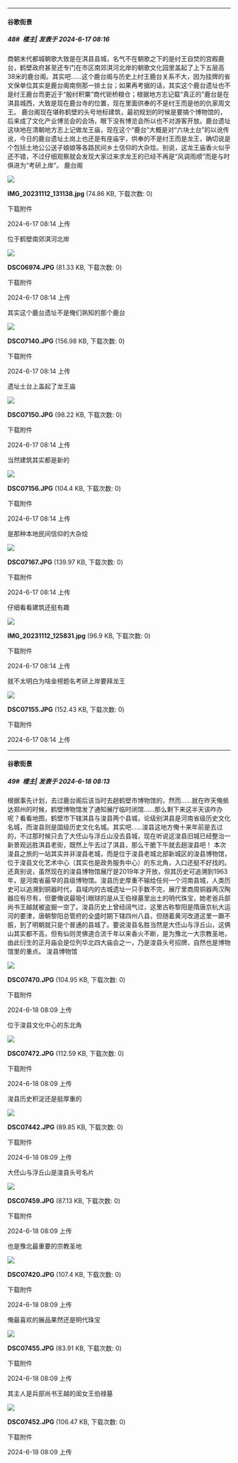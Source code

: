 ﻿
*****

####  谷歌街景  
##### 48#         楼主| 发表于 2024-6-17 08:16

商朝末代都城朝歌大致是在淇县县城，名气不在朝歌之下的是纣王自焚的宫殿鹿台，鹤壁政府甚至还专门在市区南郊淇河北岸的朝歌文化园里盖起了上下五层高38米的鹿台阁。其实吧……这个鹿台阁与历史上纣王鹿台关系不大，因为挂牌的省文保单位其实是鹿台阁南侧那一排土台；如果再考据的话，其实这个鹿台遗址也不是纣王鹿台而更近于“殷纣积粟”商代钜桥粮仓；根据地方志记载“真正的”鹿台是在淇县城西，大致是现在鹿台寺的位置，现在里面供奉的不是纣王而是他的仇家周文王。
 鹿台阁现在堪称鹤壁的头号地标建筑，最初规划的时候是要搞个博物馆的，后来成了文化产业博览会的会场，眼下没有博览会所以也不对游客开放。鹿台遗址这块地在清朝地方志上记做龙王庙，现在这个“鹿台”大概是对“六块土台”的以讹传讹，今日的鹿台遗址土岗上也还是有座庙宇，供奉的不是纣王而是龙王，确切说是个包括土地公公送子娘娘等各路民间乡土信仰的大杂烩。别说，这龙王庙香火似乎还不错，不过仔细观察就会发现大家过来求龙王的已经不再是“风调雨顺”而是与时俱进为“考研上岸”。
鹿台阁

<img src="https://img.saraba1st.com/forum/202406/17/081410o7wi4tftvvw659k9.jpg" referrerpolicy="no-referrer">

<strong>IMG_20231112_131138.jpg</strong> (74.86 KB, 下载次数: 0)

下载附件

2024-6-17 08:14 上传

位于鹤壁南郊淇河北岸

<img src="https://img.saraba1st.com/forum/202406/17/081407p1sv9wt55vjxbbet.jpg" referrerpolicy="no-referrer">

<strong>DSC06974.JPG</strong> (81.33 KB, 下载次数: 0)

下载附件

2024-6-17 08:14 上传

其实这个鹿台遗址不是俺们熟知的那个鹿台

<img src="https://img.saraba1st.com/forum/202406/17/081408depy1ehf1yfe3cfm.jpg" referrerpolicy="no-referrer">

<strong>DSC07140.JPG</strong> (156.98 KB, 下载次数: 0)

下载附件

2024-6-17 08:14 上传

遗址土台上盖起了龙王庙

<img src="https://img.saraba1st.com/forum/202406/17/081408y5xm6oy45m5w586w.jpg" referrerpolicy="no-referrer">

<strong>DSC07150.JPG</strong> (98.22 KB, 下载次数: 0)

下载附件

2024-6-17 08:14 上传

当然建筑其实都是新的

<img src="https://img.saraba1st.com/forum/202406/17/081409ii6lv08dyzjjz0dq.jpg" referrerpolicy="no-referrer">

<strong>DSC07156.JPG</strong> (104.4 KB, 下载次数: 0)

下载附件

2024-6-17 08:14 上传

是那种本地民间信仰的大杂烩

<img src="https://img.saraba1st.com/forum/202406/17/081410gm477z4c9cazu3e9.jpg" referrerpolicy="no-referrer">

<strong>DSC07167.JPG</strong> (139.97 KB, 下载次数: 0)

下载附件

2024-6-17 08:14 上传

仔细看看建筑还挺有趣

<img src="https://img.saraba1st.com/forum/202406/17/081410irunppzulp3bph3m.jpg" referrerpolicy="no-referrer">

<strong>IMG_20231112_125831.jpg</strong> (96.9 KB, 下载次数: 0)

下载附件

2024-6-17 08:14 上传

就不太明白为啥金榜题名考研上岸要拜龙王

<img src="https://img.saraba1st.com/forum/202406/17/081409y3if09fx4463zxui.jpg" referrerpolicy="no-referrer">

<strong>DSC07155.JPG</strong> (152.43 KB, 下载次数: 0)

下载附件

2024-6-17 08:14 上传


*****

####  谷歌街景  
##### 49#         楼主| 发表于 2024-6-18 08:13

根据事先计划，去过鹿台阁后该当时去趟鹤壁市博物馆的，然而……就在昨天俺抵达郑州的时候，鹤壁博物馆发了通知展厅临时闭馆……那么剩下来这半天该咋办呢？看看地图，鹤壁市下辖淇县与浚县两个县城，论级别淇县是河南省级历史文化名城，而浚县则是国级历史文化名城。其实吧……浚县这地方俺十来年前是去过的，不过那时候只去了大伾山与浮丘山没去县城，现在听说这浚县旧城已经整治一新景观远胜淇县老街，既然上午去过了淇县，那么干脆下午就去趟浚县吧！
 本次浚县之旅的一站其实并非浚县老城，而是位于浚县老城北部新城区的浚县博物馆，位于浚县文化艺术中心（其实也是政务服务中心）的东北角，入口还挺不好找的。还真别说，虽然现在的浚县博物馆展厅是2019年才开放，但其历史可追溯到1963年，是河南省最早的县级博物馆。浚县历史厚重不输给任何一个河南县城，人类历史可以追溯到铜器时代，县域内的古城遗址一只手数不完，展厅里商周铜器两汉陶器应有尽有，但要俺说最吸引眼球的是从王伯禄墓里出土的明代珠宝，她老爸兵部尚书王越就被盗掘一空了。浚县历史上曾经阔气过，这里古称黎阳是隋唐京杭大运河的要津，唐朝黎阳总管府的全盛时期下辖四州八县，但随着黄河改道这里一蹶不振，到了明朝就只是个普通的县城了。要说浚县名胜当然是大伾山与浮丘山，这俩山其实都不高，但有仙则灵佛道合流千年以来香火不断，是为豫北一大宗教圣地，由此衍生的正月庙会是位列华北四大庙会之一，乃是浚县头号招牌，自然也是博物馆里的重点。
浚县博物馆

<img src="https://img.saraba1st.com/forum/202406/18/080934v7ig88cfkjgg4i18.jpg" referrerpolicy="no-referrer">

<strong>DSC07470.JPG</strong> (104.95 KB, 下载次数: 0)

下载附件

2024-6-18 08:09 上传

位于浚县文化中心的东北角

<img src="https://img.saraba1st.com/forum/202406/18/080934utwcucccjctpjx7t.jpg" referrerpolicy="no-referrer">

<strong>DSC07472.JPG</strong> (112.59 KB, 下载次数: 0)

下载附件

2024-6-18 08:09 上传

浚县历史积淀还是挺厚重的

<img src="https://img.saraba1st.com/forum/202406/18/080933bwjvzivxb4cbrkby.jpg" referrerpolicy="no-referrer">

<strong>DSC07442.JPG</strong> (89.85 KB, 下载次数: 0)

下载附件

2024-6-18 08:09 上传

大伾山与浮丘山是浚县头号名片

<img src="https://img.saraba1st.com/forum/202406/18/080934yocad1o531azjoz4.jpg" referrerpolicy="no-referrer">

<strong>DSC07459.JPG</strong> (87.13 KB, 下载次数: 0)

下载附件

2024-6-18 08:09 上传

也是豫北最重要的宗教圣地

<img src="https://img.saraba1st.com/forum/202406/18/080932lop78hmz9jfqfmj9.jpg" referrerpolicy="no-referrer">

<strong>DSC07420.JPG</strong> (107.4 KB, 下载次数: 0)

下载附件

2024-6-18 08:09 上传

俺最喜欢的展品果然还是明代珠宝

<img src="https://img.saraba1st.com/forum/202406/18/080933vxq5q8kqz5qkfiv5.jpg" referrerpolicy="no-referrer">

<strong>DSC07455.JPG</strong> (83.91 KB, 下载次数: 0)

下载附件

2024-6-18 08:09 上传

其主人是兵部尚书王越的闺女王伯禄墓

<img src="https://img.saraba1st.com/forum/202406/18/080933j0kgk65gt3o636ee.jpg" referrerpolicy="no-referrer">

<strong>DSC07452.JPG</strong> (106.47 KB, 下载次数: 0)

下载附件

2024-6-18 08:09 上传

